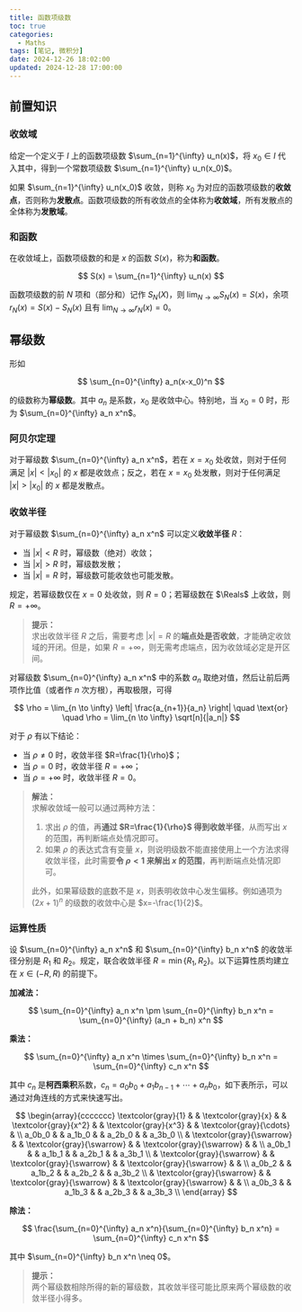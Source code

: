 ```yaml
---
title: 函数项级数
toc: true
categories:
  - Maths
tags: [笔记, 微积分]
date: 2024-12-26 18:02:00
updated: 2024-12-28 17:00:00
---
```

## 前置知识

### 收敛域

给定一个定义于 $I$ 上的函数项级数 $\sum_{n=1}^{\infty} u_n(x)$，将 $x_0 \in I$ 代入其中，得到一个常数项级数 $\sum_{n=1}^{\infty} u_n(x_0)$。

如果 $\sum_{n=1}^{\infty} u_n(x_0)$ 收敛，则称 $x_0$ 为对应的函数项级数的**收敛点**，否则称为**发散点**。函数项级数的所有收敛点的全体称为**收敛域**，所有发散点的全体称为**发散域**。

<!-- more -->

### 和函数

在收敛域上，函数项级数的和是 $x$ 的函数 $S(x)$，称为**和函数**。

$$
S(x) = \sum_{n=1}^{\infty} u_n(x)
$$

函数项级数的前 $N$ 项和（部分和）记作 $S_N(X)$，则 $\lim_{N \to \infty} S_N(x) = S(x)$，余项 $r_N(x) = S(x)-S_N(x)$ 且有 $\lim_{N \to \infty} r_N(x) = 0$。

## 幂级数

形如

$$
\sum_{n=0}^{\infty} a_n(x-x_0)^n
$$

的级数称为**幂级数**。其中 $a_n$ 是系数，$x_0$ 是收敛中心。特别地，当 $x_0=0$ 时，形为  $\sum_{n=0}^{\infty} a_n x^n$。

### 阿贝尔定理

对于幂级数 $\sum_{n=0}^{\infty} a_n x^n$，若在 $x=x_0$ 处收敛，则对于任何满足 $|x|<|x_0|$ 的 $x$ 都是收敛点；反之，若在 $x=x_0$ 处发散，则对于任何满足 $|x|>|x_0|$ 的 $x$ 都是发散点。

### 收敛半径

对于幂级数 $\sum_{n=0}^{\infty} a_n x^n$ 可以定义**收敛半径** $R$：

- 当 $|x| < R$ 时，幂级数（绝对）收敛；
- 当 $|x| > R$ 时，幂级数发散；
- 当 $|x| = R$ 时，幂级数可能收敛也可能发散。

规定，若幂级数仅在 $x=0$ 处收敛，则 $R=0$；若幂级数在 $\Reals$ 上收敛，则 $R=+\infty$。

> **提示：**  
> 求出收敛半径 $R$ 之后，需要考虑 $|x| = R$ 的**端点处是否收敛**，才能确定收敛域的开闭。但是，如果 $R=+\infty$，则无需考虑端点，因为收敛域必定是开区间。

对幂级数 $\sum_{n=0}^{\infty} a_n x^n$ 中的系数 $a_n$ 取绝对值，然后让前后两项作比值（或者作 $n$ 次方根），再取极限，可得

$$
\rho = \lim_{n \to \infty} \left| \frac{a_{n+1}}{a_n} \right| \quad \text{or} \quad \rho = \lim_{n \to \infty} \sqrt[n]{|a_n|}
$$

对于 $\rho$ 有以下结论：

- 当 $\rho \neq 0$ 时，收敛半径 $R=\frac{1}{\rho}$；
- 当 $\rho=0$ 时，收敛半径 $R=+\infty$；
- 当 $\rho=+\infty$ 时，收敛半径 $R=0$。

> **解法：**  
> 求解收敛域一般可以通过两种方法：
> 1. 求出 $\rho$ 的值，再**通过 $R=\frac{1}{\rho}$ 得到收敛半径**，从而写出 $x$ 的范围，再判断端点处情况即可。
> 2. 如果 $\rho$ 的表达式含有变量 $x$，则说明级数不能直接使用上一个方法求得收敛半径，此时需要**令 $\rho<1$ 来解出 $x$ 的范围**，再判断端点处情况即可。
> 
> 此外，如果幂级数的底数不是 $x$，则表明收敛中心发生偏移。例如通项为 $(2x+1)^n$ 的级数的收敛中心是 $x=-\frac{1}{2}$。

### 运算性质

设 $\sum_{n=0}^{\infty} a_n x^n$ 和 $\sum_{n=0}^{\infty} b_n x^n$ 的收敛半径分别是 $R_1$ 和 $R_2$。规定，联合收敛半径 $R=\min\{R_1,R_2\}$。以下运算性质均建立在 $x \in (-R,R)$ 的前提下。

**加减法：**

$$
\sum_{n=0}^{\infty} a_n x^n \pm \sum_{n=0}^{\infty} b_n x^n = \sum_{n=0}^{\infty} (a_n + b_n) x^n
$$

**乘法：**

$$
\sum_{n=0}^{\infty} a_n x^n \times \sum_{n=0}^{\infty} b_n x^n = \sum_{n=0}^{\infty} c_n x^n
$$

其中 $c_n$ 是**柯西乘积**系数，$c_n = a_0b_0 + a_1b_{n-1} + \cdots + a_nb_0$，如下表所示，可以通过对角连线的方式来快速写出。

$$
\begin{array}{ccccccc}
\textcolor{gray}{1} & & \textcolor{gray}{x} & & \textcolor{gray}{x^2} & & \textcolor{gray}{x^3} & & \textcolor{gray}{\cdots} & \\
a_0b_0 & & a_1b_0 & & a_2b_0 & & a_3b_0 \\
& \textcolor{gray}{\swarrow} & & \textcolor{gray}{\swarrow} & & \textcolor{gray}{\swarrow} & & \\
a_0b_1 & & a_1b_1 & & a_2b_1 & & a_3b_1 \\
& \textcolor{gray}{\swarrow} & & \textcolor{gray}{\swarrow} & & \textcolor{gray}{\swarrow} & & \\
a_0b_2 & & a_1b_2 & & a_2b_2 & & a_3b_2 \\
& \textcolor{gray}{\swarrow} & & \textcolor{gray}{\swarrow} & & \textcolor{gray}{\swarrow} & & \\
a_0b_3 & & a_1b_3 & & a_2b_3 & & a_3b_3 \\
\end{array}
$$


**除法：**

$$
\frac{\sum_{n=0}^{\infty} a_n x^n}{\sum_{n=0}^{\infty} b_n x^n} = \sum_{n=0}^{\infty} c_n x^n
$$

其中 $\sum_{n=0}^{\infty} b_n x^n \neq 0$。

> **提示：**  
> 两个幂级数相除所得的新的幂级数，其收敛半径可能比原来两个幂级数的收敛半径小得多。
